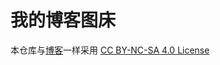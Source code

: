# 我的博客图床

本仓库与[博客](https://iKzono.github.io)一样采用 [CC BY-NC-SA 4.0 License](https://creativecommons.org/licenses/by-nc-sa/4.0/)
